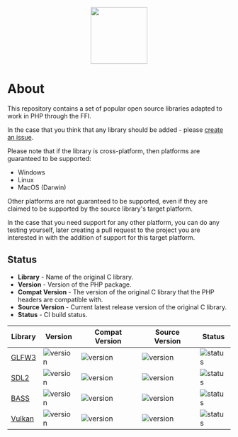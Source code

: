 <p align="center">
    <a href="https://github.com/ffi-headers">
        <img src="https://avatars.githubusercontent.com/u/101121010?s=256" width="128" />
    </a>
</p>

# About

This repository contains a set of popular open source libraries adapted to
work in PHP through the FFI.

In the case that you think that any library should be added - please [create
an issue](https://github.com/php-ffi-headers/.github/issues).

Please note that if the library is cross-platform, then platforms are guaranteed
to be supported:

- Windows
- Linux
- MacOS (Darwin)

Other platforms are not guaranteed to be supported, even if they are claimed
to be supported by the source library's target platform.

In the case that you need support for any other platform, you can do any
testing yourself, later creating a pull request to the project you are
interested in with the addition of support for this target platform.

## Status

- **Library** - Name of the original C library.
- **Version** - Version of the PHP package.
- **Compat Version** - The version of the original C library that the PHP
  headers are compatible with.
- **Source Version** - Current latest release version of the original C library.
- **Status** - CI build status.

<center>

| Library                                                     | Version                                                                                                              | Compat Version                                                                       | Source Version                                                                                                          | Status                                                                                 |
|-------------------------------------------------------------|----------------------------------------------------------------------------------------------------------------------|--------------------------------------------------------------------------------------|-------------------------------------------------------------------------------------------------------------------------|----------------------------------------------------------------------------------------|
| [GLFW3](https://github.com/php-ffi-headers/glfw3-headers)   | ![version](https://img.shields.io/github/v/release/php-ffi-headers/glfw3-headers?style=flat-square&logo=php&label=)  | ![version](https://img.shields.io/badge/GLFW3-3.3.6-004953.svg?style=flat-square)    | ![version](https://img.shields.io/github/v/tag/glfw/glfw?color=cc3c20&label=GLFW3&style=flat-square)                    | ![status](https://github.com/php-ffi-headers/glfw3-headers/workflows/build/badge.svg)  |
| [SDL2](https://github.com/php-ffi-headers/sdl2-headers)     | ![version](https://img.shields.io/github/v/release/php-ffi-headers/sdl2-headers?style=flat-square&logo=php&label=)   | ![version](https://img.shields.io/badge/SDL2-2.0.20-004953.svg?style=flat-square)    | ![version](https://img.shields.io/github/v/tag/libsdl-org/SDL?color=cc3c20&label=SDL2&style=flat-square)                | ![status](https://github.com/php-ffi-headers/sdl2-headers/workflows/build/badge.svg)   |
| [BASS](https://github.com/php-ffi-headers/bass-headers)     | ![version](https://img.shields.io/github/v/release/php-ffi-headers/bass-headers?style=flat-square&logo=php&label=)   | ![version](https://img.shields.io/badge/BASS-2.4.x-004953.svg?style=flat-square)     | ![version](https://img.shields.io/badge/BASS-2.4.16-cc3c20.svg?style=flat-square)                                       | ![status](https://github.com/php-ffi-headers/bass-headers/workflows/build/badge.svg)   |
| [Vulkan](https://github.com/php-ffi-headers/vulkan-headers) | ![version](https://img.shields.io/github/v/release/php-ffi-headers/vulkan-headers?style=flat-square&logo=php&label=) | ![version](https://img.shields.io/badge/Vulkan-1.3.207-004953.svg?style=flat-square) | ![version](https://img.shields.io/github/v/tag/KhronosGroup/Vulkan-Headers?color=cc3c20&label=Vulkan&style=flat-square) | ![status](https://github.com/php-ffi-headers/vulkan-headers/workflows/build/badge.svg) |

</center>
